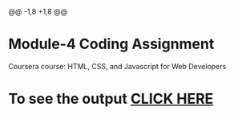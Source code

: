 @@ -1,8 +1,8 @@
# Module-4 Coding Assignment

Coursera course: HTML, CSS, and Javascript for Web Developers

# To see the output [CLICK HERE](https://atharvasb.github.io/coursera-test/module4-solution/index.html)
